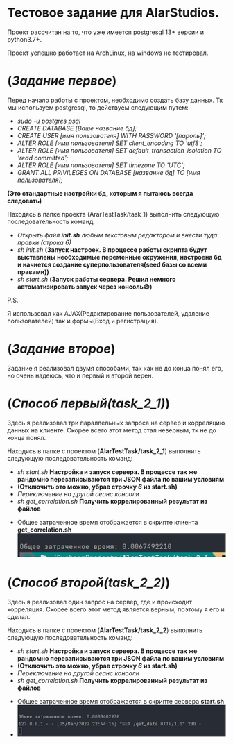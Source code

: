 # Тестовое задание для AlarStudios.

Проект рассчитан на то, что уже имеется postgresql 13+ версии и python3.7+.

Проект успешно работает на ArchLinux, на windows не тестировал.

# (*Задание первое*)

Перед начало работы с проектом, необходимо создать базу данных. Тк мы используем postgresql, то действуем следующим
путем:

- *sudo -u postgres psql*
- *CREATE DATABASE [Ваше название бд];*
- *CREATE USER [имя пользователя] WITH PASSWORD '[пароль]';*
- *ALTER ROLE [имя пользователя] SET client_encoding TO 'utf8';*
- *ALTER ROLE [имя пользователя] SET default_transaction_isolation TO 'read committed';*
- *ALTER ROLE [имя пользователя] SET timezone TO 'UTC';*
- *GRANT ALL PRIVILEGES ON DATABASE [название бд] TO [имя пользователя];*

**(Это стандартные настройки бд, которым я пытаюсь всегда следовать)**

Находясь в папке проекта (ArarTestTask/task_1) выполнить следующую последовательность команд:

- *Открыть файл **init.sh** любым текстовым редактором и внести туда правки (строка 6)*
- *sh init.sh* **(Запуск настроек. В процессе работы скрипта будут выставлены необходимые переменные окружения,
  настроена бд и начнется создание суперпользователя(seed базы со всеми правами))**
- *sh start.sh* **(Запуск работы сервера. Решил немного автоматизировать запуск через консоль😄)**

P.S.

Я использовал как AJAX(Редактирование пользователей, удаление пользователей) так и формы(Вход и регистрация).

# (*Задание второе*)

Задание я реализовал двумя способами, так как не до конца понял его, но очень надеюсь, что и первый и второй верен.

# (*Способ первый(task_2_1)*)

Здесь я реализовал три параллельных запроса на сервер и корреляцию данных на клиенте. Скорее всего этот метод стал
неверным, тк не до конца понял.

Находясь в папке с проектом (**AlarTestTask/task_2_1**) выполнить следующую последовательность команд:

- *sh start.sh* **Настройка и запуск сервера. В процессе так же рандомно перезаписываются три JSON файла по вашим
  условиям**
- **(Отключить это можно, убрав строчку *6* из start.sh)**
- *Переключение на другой сеанс консоли*
- *sh get_correlation.sh* **Получить коррелированный результат из файлов**

+ Общее затраченное время отображается в скрипте клиента **get_correlation.sh**
  ![img_1.png](img_1.png)

# (*Способ второй(task_2_2)*)

Здесь я реализовал один запрос на сервер, где и происходит корреляция. Скорее всего этот метод является верным, поэтому
я его и сделал.

Находясь в папке с проектом (**AlarTestTask/task_2_2**) выполнить следующую последовательность команд:

- *sh start.sh* **Настройка и запуск сервера. В процессе так же рандомно перезаписываются три JSON файла по вашим
  условиям**
- **(Отключить это можно, убрав строчку *6* из start.sh)**
- *Переключение на другой сеанс консоли*
- *sh get_correlation.sh* **Получить коррелированный результат из файлов**

+ Общее затраченное время отображается в скрипте сервера **start.sh**
+ ![img.png](img.png)
